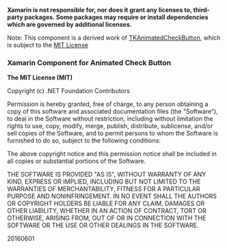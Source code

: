 **Xamarin is not responsible for, nor does it grant any licenses to, third-party packages. Some packages may require or install dependencies which are governed by additional licenses.**

Note: This component is a derived work of [TKAnimatedCheckButton](https://github.com/entotsu/TKAnimatedCheckButton), which is subject to the [MIT License](https://github.com/entotsu/TKAnimatedCheckButton/blob/master/LICENSE)

### Xamarin Component for Animated Check Button

**The MIT License (MIT)**

Copyright (c) .NET Foundation Contributors

Permission is hereby granted, free of charge, to any person obtaining a copy of this software and associated documentation files (the "Software"), to deal in the Software without restriction, including without limitation the rights to use, copy, modify, merge, publish, distribute, sublicense, and/or sell copies of the Software, and to permit persons to whom the Software is furnished to do so, subject to the following conditions:

The above copyright notice and this permission notice shall be included in all copies or substantial portions of the Software.

THE SOFTWARE IS PROVIDED "AS IS", WITHOUT WARRANTY OF ANY KIND, EXPRESS OR IMPLIED, INCLUDING BUT NOT LIMITED TO THE WARRANTIES OF MERCHANTABILITY, FITNESS FOR A PARTICULAR PURPOSE AND NONINFRINGEMENT. IN NO EVENT SHALL THE AUTHORS OR COPYRIGHT HOLDERS BE LIABLE FOR ANY CLAIM, DAMAGES OR OTHER LIABILITY, WHETHER IN AN ACTION OF CONTRACT, TORT OR OTHERWISE, ARISING FROM, OUT OF OR IN CONNECTION WITH THE SOFTWARE OR THE USE OR OTHER DEALINGS IN THE SOFTWARE.

20160601
